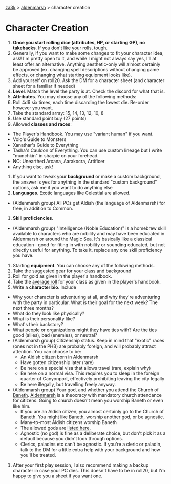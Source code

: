 [za3k](/) > [aldenmarsh](/aldenmarsh) > character creation

# Character Creation
1. **Once you start rolling dice (attributes, HP, or starting GP), no takebacks**. If you don't like your rolls, tough.
1. Generally, if you want to make some changes to fit your character idea, ask! I'm pretty open to it, and while I might not always say yes, I'll at least offer an alternative. Anything aesthetic-only will almost certainly be approved (ex. changing spell descriptions without changing game effects, or changing what starting equipment looks like).
1. Add yourself on roll20. Ask the DM for a character sheet (and character sheet for a familiar if needed)
1. **Level**. Match the level the party is at. Check the discord for what that is.
1. **Attributes**. You may choose any of the following methods:
 1. Roll 4d6 six times, each time discarding the lowest die. Re-order however you want.
 1. Take the standard array: 15, 14, 13, 12, 10, 8
 1. Use standard point buy (27 points)
1. Allowed **classes and races**:
 - The Player's Handbook. You may use "variant human" if you want.
 - Volo's Guide to Monsters
 - Xanathar's Guide to Everything
 - Tasha's Cauldon of Everything. You can use custom lineage but I write "munchkin" in sharpie on your forehead.
 - NO: Unearthed Arcana, Aarakocra, Artificer
 - Anything else, ask!
1. If you want to tweak your **background** or make a custom background, the answer is yes for anything in the standard "custom background" options, ask me if you want to do anything else
1. **Languages**. Exotic languages like Celestial are allowed.
 - (Aldenmarsh group) All PCs get Aldish (the language of Aldenmarsh) for free, in addition to Common. 
1. **Skill proficiencies**. 
 - (Aldenmarsh group) "Intelligence (Noble Education)" is a homebrew skill available to characters who are nobility and may have been educated in Aldenmarsh or around the Magic Sea. It's basically like a classical education--good for fiting in with nobility or sounding educated, but not directly useful for anything. To take it, replace any one skill proficiency you have.
1. Starting **equipment**. You can choose any of the following methods.
  1. Take the suggested gear for your class and background
  2. Roll for gold as given in the player's handbook.
  3. Take the [average roll](average_gold.md) for your class as given in the player's handbook.
1. Write a **character bio**. Include
  - Why your character is adventuring at all, and why they're adventuring with the party in particular. What is their goal for the next week? The next three months?
  - What do they look like physically?
  - What is their personality like?
  - What's their backstory?
  - What people or organizations might they have ties with? Are the ties good (allies), bad (enemies), or neutral?
  - (Aldenmarsh group) Citizenship status. Keep in mind that "exotic" races (ones not in the PHB) are probably foreign, and will probably attract attention. You can choose to be:
      - An Aldish citizen born in Aldenmarsh
      - Have gotten citizenship later (rare)
      - Be here on a special visa that allows travel (rare, explain why)
      - Be here on a normal visa. This requires you to sleep in the foreign quarter of Canyonport, effectively prohibiting leaving the city legally
      - Be here illegally, but travelling freely anyway. 
  - (Aldenmarsh group) Your god, and whether you attend the Church of [Baneth](baneth.md). [Aldenmarsh](aldenmarsh.md) is a theocracy with mandatory church attendance for citizens. Going to church doesn't mean you worship Baneth or even like him.
      - If you are an Aldish citizen, you almost certainly go to the Church of Baneth. You might like Baneth, worship another god, or be agnostic.
      - Many-to-most Aldish citizens worship Baneth
      - The allowed gods are [listed here](gods.md).
      - Agnostic (no god) is fine as a deliberate choice, but don't pick it as a default because you didn't look through options.
      - Clerics, paladins etc can't be agnostic. If you're a cleric or paladin, talk to the DM for a little extra help with your background and how you'll be treated.
1. After your first play session, I also recommend making a backup character in case your PC dies. This doesn't have to be in roll20, but I'm happy to give you a sheet if you want one.
